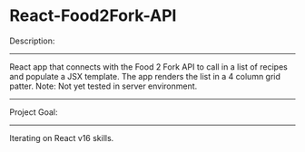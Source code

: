 # React-Food2Fork-API
Description:
***
React app that connects with the Food 2 Fork API to call in a list of recipes and populate a JSX template. The app renders the list in a 4 column grid patter. Note: Not yet tested in server environment.
***
Project Goal:
***
Iterating on React v16 skills.
